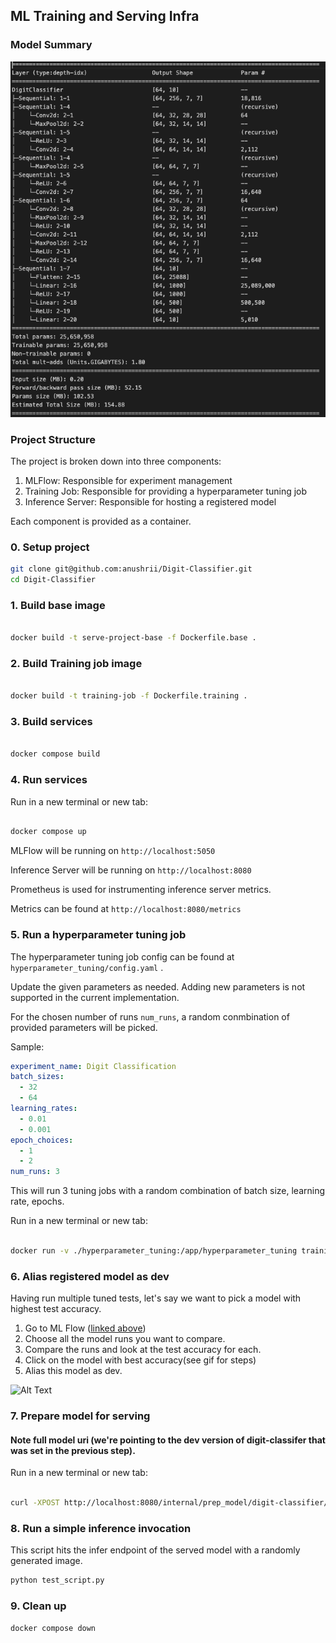 ## ML Training and Serving Infra 

###  Model Summary
![alt text](model_summary.png)

### Project Structure

The project is broken down into three components:
1. MLFlow: Responsible for experiment management
2. Training Job: Responsible for providing a hyperparameter tuning job
3. Inference Server: Responsible for hosting a registered model

Each component is provided as a container.

### 0. Setup project

```bash
git clone git@github.com:anushrii/Digit-Classifier.git
cd Digit-Classifier
```

### 1. Build base image

```bash

docker build -t serve-project-base -f Dockerfile.base .

```
### 2. Build Training job image

```bash

docker build -t training-job -f Dockerfile.training .

```
### 3. Build services

```bash

docker compose build

```

### 4. Run services

Run in a new terminal or new tab:
```bash

docker compose up

```

MLFlow will be running on `http://localhost:5050` 

Inference Server will be running on `http://localhost:8080`

Prometheus is used for instrumenting inference server metrics.

Metrics can be found at `http://localhost:8080/metrics`

### 5. Run a hyperparameter tuning job

The hyperparameter tuning job config can be found at `hyperparameter_tuning/config.yaml` .

Update the given parameters as needed. Adding new parameters is not supported in the current implementation.

For the chosen number of runs `num_runs`, a random conmbination of provided parameters will be picked.

Sample:

```yaml
experiment_name: Digit Classification
batch_sizes:
  - 32
  - 64
learning_rates: 
  - 0.01
  - 0.001
epoch_choices: 
  - 1
  - 2
num_runs: 3

```

This will run 3 tuning jobs with a random combination of batch size, learning rate,
epochs.

Run in a new terminal or new tab:

```bash

docker run -v ./hyperparameter_tuning:/app/hyperparameter_tuning training-job

```

### 6. Alias registered model as dev

Having run multiple tuned tests, let's say we want to pick a model with highest test accuracy.

1. Go to ML Flow ([linked above](http://localhost:5050))
2. Choose all the model runs you want to compare.
3. Compare the runs and look at the test accuracy for each.
4. Click on the model with best accuracy(see gif for steps)
4. Alias this model as dev.

![Alt Text](model_registration.gif)


### 7. Prepare model for serving

#### Note full model uri (we're pointing to the dev version of digit-classifer that was set in the previous step).

Run in a new terminal or new tab:
```bash

curl -XPOST http://localhost:8080/internal/prep_model/digit-classifier/dev -H Content-Type: 'application/json'

```

### 8. Run a simple inference invocation

This script hits the infer endpoint of the served model with a randomly generated image.

```bash
python test_script.py
```

### 9. Clean up

```bash
docker compose down
```
